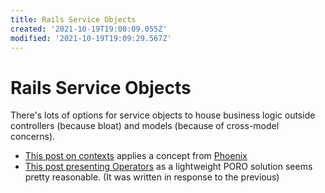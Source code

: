 ```yaml
---
title: Rails Service Objects
created: '2021-10-19T19:00:09.055Z'
modified: '2021-10-19T19:09:29.567Z'
---
```


# Rails Service Objects

There's lots of options for service objects to house business logic outside controllers (because bloat) and models (because of cross-model concerns).

- [This post on contexts](https://nts.strzibny.name/business-logic-in-rails-with-contexts/) applies a concept from [Phoenix](https://www.phoenixframework.org/) 
- [This post presenting Operators](https://petr.codes/blog/rails/business-logic-with-operators/) as a lightweight PORO solution seems pretty reasonable. (It was written in response to the previous)

